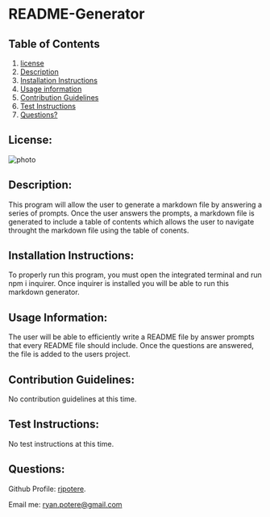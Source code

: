 # README-Generator 

  ## **Table of Contents**
  1. [license](#license)
  2. [Description](#description)
  3. [Installation Instructions](#installation-instructions)
  4. [Usage information](#usage-information)
  5. [Contribution Guidelines](#contribution-guidelines)
  6. [Test Instructions](#test-instructions)
  7. [Questions?](#questions)

  ## **License:** 
 ![photo](https://img.shields.io/badge/MIT-license-brightgreen)

  ## **Description:** 
 This program will allow the user to generate a markdown file by answering a series of prompts. Once the user answers the prompts, a markdown file is generated to include a table of contents which allows the user to navigate throught the markdown file using the table of conents. 

  ## **Installation Instructions:**
 To properly run this program, you must open the integrated terminal and run npm i inquirer. Once inquirer is installed you will be able to run this markdown generator.  

  ## **Usage Information:** 
The user will be able to efficiently write a README file by answer prompts that every README file should include. Once the questions are answered, the file is added to the users project. 

  ## **Contribution Guidelines:**
 No contribution guidelines at this time.  

  ## **Test Instructions:** 
No test instructions at this time.

  ## **Questions:**

  Github Profile: [rjpotere](https://github.com/rjpotere).

  Email me: [ryan.potere@gmail.com](mailto:ryan.potere@gmail.com)


